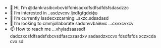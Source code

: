 - 👋 Hi, I’m @dankrasibcvbcvblfdnisadxdfsdfsdfdsfsdasdzzc
- 👀 I’m interested in ..asdzvcxv.ljxdfgfgdxіфв
- 🌱 I’m currently lasdecxzcarning ..sxzc.sdsadasd
- 💞️ I’m looking to cmmjollaborate sadonvvbаівмс ...cxvxcvxcv
- 📫 How to reach me ...vhyiadsaassdf
dadczxcsfdfsadsfxbcvsdfascxzasdxv
sadasdzxccvx
fdsdfsfds
xczxcda
cvx
sd
